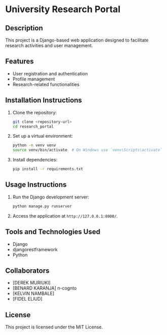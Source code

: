 # University Research Portal

## Description
This project is a Django-based web application designed to facilitate research activities and user management.

## Features
- User registration and authentication
- Profile management
- Research-related functionalities

## Installation Instructions
1. Clone the repository:
   ```bash
   git clone <repository-url>
   cd research_portal
   ```

2. Set up a virtual environment:
   ```bash
   python -m venv venv
   source venv/bin/activate  # On Windows use `venv\Scripts\activate`
   ```

3. Install dependencies:
   ```bash
   pip install -r requirements.txt
   ```

## Usage Instructions
1. Run the Django development server:
   ```bash
   python manage.py runserver
   ```

2. Access the application at `http://127.0.0.1:8000/`.

## Tools and Technologies Used
- Django
- djangorestframework
- Python

## Collaborators
- [DEREK MURIUKI]
- [BENARD KARANJA] n-cognto
- [KELVIN NAMBALE]
- [FIDEL ELIUD]

## License
This project is licensed under the MIT License.
